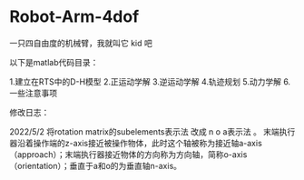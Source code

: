 # Robot-Arm-4dof
一只四自由度的机械臂，我就叫它 kid 吧

以下是matlab代码目录：

1.建立在RTS中的D-H模型
2.正运动学解
3.逆运动学解
4.轨迹规划
5.动力学解
6.一些注意事项


修改日志：

2022/5/2
      将rotation matrix的subelements表示法 改成 n o a表示法 。
 末端执行器沿着操作端的z-axis接近被操作物体，此时这个轴被称为接近轴a-axis （approach）；末端执行器接近物体的方向称为方向轴，简称o-axis（orientation）；垂直于a和o的为垂直轴n-axis。
 
 
 
 
 
 
